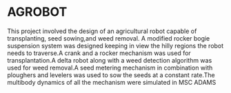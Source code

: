 # AGROBOT
This project involved the design of an agricultural robot capable of transplanting, seed sowing,and weed removal. A modified rocker bogie suspension system was designed keeping in view the hilly regions the robot needs to traverse.A crank and a rocker mechanism was used for transplantation.A delta robot along with a weed detection algorithm was used for weed removal.A seed metering mechanism in combination with ploughers and levelers was used to sow the seeds at a constant rate.The multibody dynamics of all the mechanism were simulated in MSC ADAMS

